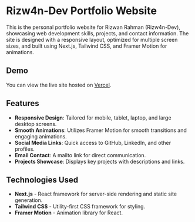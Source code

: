 # Rizw4n-Dev Portfolio Website

This is the personal portfolio website for Rizwan Rahman (Rizw4n-Dev), showcasing web development skills, projects, and contact information. The site is designed with a responsive layout, optimized for multiple screen sizes, and built using Next.js, Tailwind CSS, and Framer Motion for animations.

## Demo
You can view the live site hosted on [Vercel](https://rizw4n-dev.vercel.app/).

## Features
- **Responsive Design**: Tailored for mobile, tablet, laptop, and large desktop screens.
- **Smooth Animations**: Utilizes Framer Motion for smooth transitions and engaging animations.
- **Social Media Links**: Quick access to GitHub, LinkedIn, and other profiles.
- **Email Contact**: A mailto link for direct communication.
- **Projects Showcase**: Displays key projects with descriptions and links.

## Technologies Used
- **Next.js** - React framework for server-side rendering and static site generation.
- **Tailwind CSS** - Utility-first CSS framework for styling.
- **Framer Motion** - Animation library for React.
